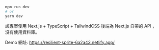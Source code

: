 ```bash
npm run dev
# or
yarn dev
```

該專案使用 Next.js + TypeScript + TailwindCSS
後端為 Next.js 自帶的 API ，沒有使用資料庫。

Demo 網址:
https://resilient-sprite-6a2a43.netlify.app/
